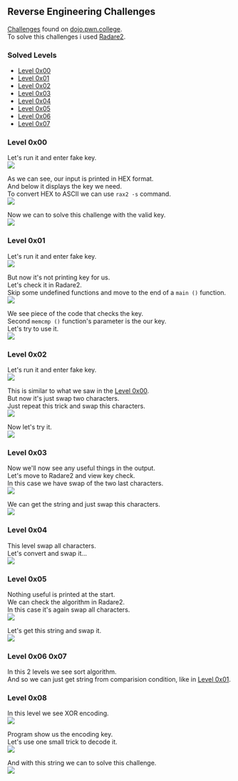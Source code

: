 ## Reverse Engineering Challenges
[Challenges](https://dojo.pwn.college/challenges/reversing) found on [dojo.pwn.college](https://dojo.pwn.college/).  
To solve this challenges i used [Radare2](https://github.com/radareorg/radare2).

### Solved Levels
- [Level 0x00](#level-0x00)
- [Level 0x01](#level-0x01)
- [Level 0x02](#level-0x02)
- [Level 0x03](#level-0x03)
- [Level 0x04](#level-0x04)
- [Level 0x05](#level-0x05)
- [Level 0x06](#level-0x06-0x07)
- [Level 0x07](#level-0x06-0x07)

### Level 0x00
Let's run it and enter fake key.  
![](screenshots/lvl0/test.png)  
  
As we can see, our input is printed in HEX format.  
And below it displays the key we need.  
To convert HEX to ASCII we can use `rax2 -s` command.  
![](screenshots/lvl0/unhex.png)  
  
Now we can to solve this challenge with the valid key.  
![](screenshots/lvl0/flag.png)  

### Level 0x01
Let's run it and enter fake key.  
![](screenshots/lvl1/test.png)  
  
But now it's not printing key for us.  
Let's check it in Radare2.  
Skip some undefined functions and move to the end of a `main ()` function.  
![](screenshots/lvl1/keycheck.png)  
  
We see piece of the code that checks the key.  
Second `memcmp ()` function's parameter is the our key.  
Let's try to use it.  
![](screenshots/lvl1/flag.png)

### Level 0x02
Let's run it and enter fake key.  
![](screenshots/lvl2/test.png)  
  
This is similar to what we saw in the [Level 0x00](#level-0x00).  
But now it's just swap two characters.  
Just repeat this trick and swap this characters.  
![](screenshots/lvl2/unhex.png)  
  
Now let's try it.  
![](screenshots/lvl2/flag.png)

### Level 0x03
Now we'll now see any useful things in the output.  
Let's move to Radare2 and view key check.  
In this case we have swap of the two last characters.  
![](screenshots/lvl3/swap.png)  
  
We can get the string and just swap this characters.  
![](screenshots/lvl3/flag.png)

### Level 0x04
This level swap all characters.  
Let's convert and swap it...  
![](screenshots/lvl4/flag.png)

### Level 0x05
Nothing useful is printed at the start.  
We can check the algorithm in Radare2.   
In this case it's again swap all characters.  
![](screenshots/lvl5/swap.png)  
  
Let's get this string and swap it.  
![](screenshots/lvl5/flag.png)

### Level 0x06 0x07
In this 2 levels we see sort algorithm.  
And so we can just get string from comparision condition, like in [Level 0x01](#level-0x01).

### Level 0x08
In this level we see XOR encoding.  
![](screenshots/lvl8/test.png)  
  
Program show us the encoding key.  
Let's use one small trick to decode it.  
![](screenshots/lvl8/unxor.png)  
  
And with this string we can to solve this challenge.  
![](screenshots/lvl8/flag.png)

